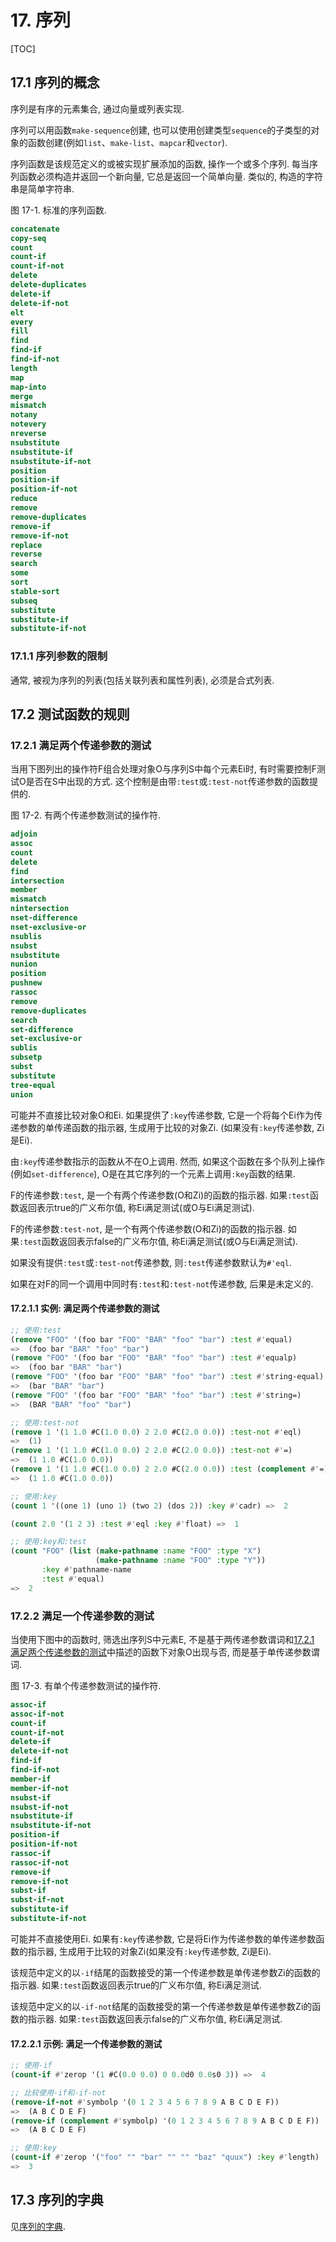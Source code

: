 # 17. 序列

[TOC]

## <span id="17.1">17.1</span> 序列的概念

序列是有序的元素集合, 通过向量或列表实现.

序列可以用函数`make-sequence`创建, 也可以使用创建类型`sequence`的子类型的对象的函数创建(例如`list`、`make-list`、`mapcar`和`vector`).

序列函数是该规范定义的或被实现扩展添加的函数, 操作一个或多个序列.
每当序列函数必须构造并返回一个新向量, 它总是返回一个简单向量.
类似的, 构造的字符串是简单字符串.

<span id="Figure17-1">图 17-1. 标准的序列函数.</span>

``` lisp
concatenate
copy-seq
count
count-if
count-if-not
delete
delete-duplicates
delete-if
delete-if-not
elt
every
fill
find
find-if
find-if-not
length
map
map-into
merge
mismatch
notany
notevery
nreverse
nsubstitute
nsubstitute-if
nsubstitute-if-not
position
position-if
position-if-not
reduce
remove
remove-duplicates
remove-if
remove-if-not
replace
reverse
search
some
sort
stable-sort
subseq
substitute
substitute-if
substitute-if-not
```

### <span id="17.1.1">17.1.1</span> 序列参数的限制

通常, 被视为序列的列表(包括关联列表和属性列表), 必须是合式列表.

## <span id="17.2">17.2</span> 测试函数的规则

### <span id="17.2.1">17.2.1</span> 满足两个传递参数的测试

当用下图列出的操作符F组合处理对象O与序列S中每个元素Ei时, 有时需要控制F测试O是否在S中出现的方式.
这个控制是由带`:test`或`:test-not`传递参数的函数提供的.

<span id="Figure17-2">图 17-2. 有两个传递参数测试的操作符.</span>

``` lisp
adjoin
assoc
count
delete
find
intersection
member
mismatch
nintersection
nset-difference
nset-exclusive-or
nsublis
nsubst
nsubstitute
nunion
position
pushnew
rassoc
remove
remove-duplicates
search
set-difference
set-exclusive-or
sublis
subsetp
subst
substitute
tree-equal
union
```

可能并不直接比较对象O和Ei. 如果提供了`:key`传递参数, 它是一个将每个Ei作为传递参数的单传递函数的指示器, 生成用于比较的对象Zi. (如果没有`:key`传递参数, Zi是Ei).

由`:key`传递参数指示的函数从不在O上调用. 然而, 如果这个函数在多个队列上操作(例如`set-difference`), O是在其它序列的一个元素上调用`:key`函数的结果.

F的传递参数`:test`, 是一个有两个传递参数(O和Zi)的函数的指示器. 如果`:test`函数返回表示true的广义布尔值, 称Ei满足测试(或O与Ei满足测试).

F的传递参数`:test-not`, 是一个有两个传递参数(O和Zi)的函数的指示器. 如果`:test`函数返回表示false的广义布尔值, 称Ei满足测试(或O与Ei满足测试).

如果没有提供`:test`或`:test-not`传递参数, 则`:test`传递参数默认为`#'eql`.

如果在对F的同一个调用中同时有`:test`和`:test-not`传递参数, 后果是未定义的.

#### <span id="17.2.1.1">17.2.1.1</span> 实例: 满足两个传递参数的测试

``` lisp
;; 使用:test
(remove "FOO" '(foo bar "FOO" "BAR" "foo" "bar") :test #'equal)
=>  (foo bar "BAR" "foo" "bar")
(remove "FOO" '(foo bar "FOO" "BAR" "foo" "bar") :test #'equalp)
=>  (foo bar "BAR" "bar")
(remove "FOO" '(foo bar "FOO" "BAR" "foo" "bar") :test #'string-equal)
=>  (bar "BAR" "bar")
(remove "FOO" '(foo bar "FOO" "BAR" "foo" "bar") :test #'string=)
=>  (BAR "BAR" "foo" "bar")

;; 使用:test-not
(remove 1 '(1 1.0 #C(1.0 0.0) 2 2.0 #C(2.0 0.0)) :test-not #'eql)
=>  (1)
(remove 1 '(1 1.0 #C(1.0 0.0) 2 2.0 #C(2.0 0.0)) :test-not #'=)
=>  (1 1.0 #C(1.0 0.0))
(remove 1 '(1 1.0 #C(1.0 0.0) 2 2.0 #C(2.0 0.0)) :test (complement #'=))
=>  (1 1.0 #C(1.0 0.0))

;; 使用:key
(count 1 '((one 1) (uno 1) (two 2) (dos 2)) :key #'cadr) =>  2

(count 2.0 '(1 2 3) :test #'eql :key #'float) =>  1

;; 使用:key和:test
(count "FOO" (list (make-pathname :name "FOO" :type "X")
                   (make-pathname :name "FOO" :type "Y"))
       :key #'pathname-name
       :test #'equal)
=>  2
```

### <span id="17.2.2">17.2.2</span> 满足一个传递参数的测试

当使用下图中的函数时, 筛选出序列S中元素E, 不是基于两传递参数谓词和[17.2.1 满足两个传递参数的测试](#17.2.1)中描述的函数下对象O出现与否, 而是基于单传递参数谓词.

<span id="Figure17-3">图 17-3. 有单个传递参数测试的操作符.</span>

``` lisp
assoc-if
assoc-if-not
count-if
count-if-not
delete-if
delete-if-not
find-if
find-if-not
member-if
member-if-not
nsubst-if
nsubst-if-not
nsubstitute-if
nsubstitute-if-not
position-if
position-if-not
rassoc-if
rassoc-if-not
remove-if
remove-if-not
subst-if
subst-if-not
substitute-if
substitute-if-not
```

可能并不直接使用Ei. 如果有`:key`传递参数, 它是将Ei作为传递参数的单传递参数函数的指示器, 生成用于比较的对象Zi(如果没有`:key`传递参数, Zi是Ei).

该规范中定义的以`-if`结尾的函数接受的第一个传递参数是单传递参数Zi的函数的指示器.
如果`:test`函数返回表示true的广义布尔值, 称Ei满足测试.

该规范中定义的以`-if-not`结尾的函数接受的第一个传递参数是单传递参数Zi的函数的指示器.
如果`:test`函数返回表示false的广义布尔值, 称Ei满足测试.

#### <span id="17.2.2.1">17.2.2.1</span> 示例: 满足一个传递参数的测试

``` lisp
;; 使用-if
(count-if #'zerop '(1 #C(0.0 0.0) 0 0.0d0 0.0s0 3)) =>  4

;; 比较使用-if和-if-not
(remove-if-not #'symbolp '(0 1 2 3 4 5 6 7 8 9 A B C D E F))
=>  (A B C D E F)
(remove-if (complement #'symbolp) '(0 1 2 3 4 5 6 7 8 9 A B C D E F))
=>  (A B C D E F)

;; 使用:key
(count-if #'zerop '("foo" "" "bar" "" "" "baz" "quux") :key #'length)
=>  3
```

## <span id="17.3">17.3</span> 序列的字典

见[序列的字典](../Dictionary#17.3).
